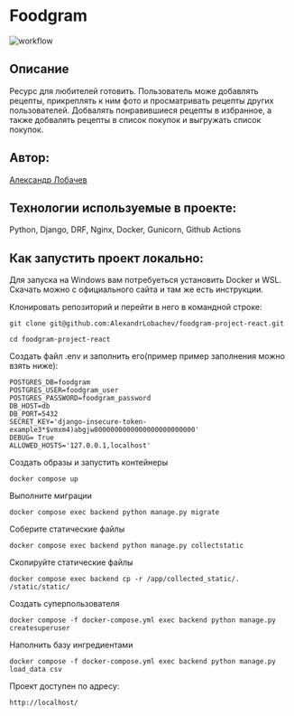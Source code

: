 #  Foodgram
![workflow](https://github.com/AlexandrLobachev/foodgram-project-react/actions/workflows/main.yml/badge.svg)

## Описание

Ресурс для любителей готовить. Пользователь може добавлять рецепты, прикреплять к ним фото
и просматривать рецепты других пользователей. Добвалять понравившиеся рецепты в избранное, а также 
добвалять рецепты в список покупок и выгружать список покупок.

## Автор:

[Александр Лобачев](https://github.com/AlexandrLobachev/)

## Технологии используемые в проекте:

Python, Django, DRF, Nginx, Docker, Gunicorn, Github Actions

## Как запустить проект локально:

Для запуска на Windows вам потребуеться установить Docker и WSL.
Скачать можно с официального сайта и там же есть инструкции.

Клонировать репозиторий и перейти в него в командной строке:
```
git clone git@github.com:AlexandrLobachev/foodgram-project-react.git
```
```
cd foodgram-project-react
```
Создать файл .env и заполнить его(пример пример заполнения можно взять ниже):
```
POSTGRES_DB=foodgram
POSTGRES_USER=foodgram_user
POSTGRES_PASSWORD=foodgram_password
DB_HOST=db
DB_PORT=5432
SECRET_KEY='django-insecure-token-example3*$vmxm4)abgjw8000000000000000000000000'
DEBUG= True 
ALLOWED_HOSTS='127.0.0.1,localhost'
```
Создать образы и запустить контейнеры
```
docker compose up
```
Выполните миграции
```
docker compose exec backend python manage.py migrate
```
Соберите статические файлы
```
docker compose exec backend python manage.py collectstatic
```
Скопируйте статические файлы
```
docker compose exec backend cp -r /app/collected_static/. /static/static/
```
Создать суперпользователя
```
docker compose -f docker-compose.yml exec backend python manage.py createsuperuser
```
Наполнить базу ингредиентами
```
docker compose -f docker-compose.yml exec backend python manage.py load_data csv
```
Проект доступен по адресу:
```
http://localhost/
```
